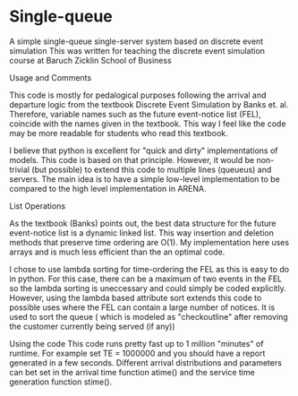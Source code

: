 # Single-queue
A simple single-queue single-server system based on discrete event simulation
This was written for teaching the discrete event simulation course at Baruch Zicklin School of Business

Usage and Comments

This code is mostly for pedalogical purposes following the arrival and departure logic from the textbook Discrete Event Simulation by Banks et. al. Therefore, variable names such as the future event-notice list (FEL), coincide with the names given in the textbook. This way I feel like the code may be more readable for students who read this textbook. 

I believe that python is excellent for "quick and dirty" implementations of models. This code is based on that principle. However, it would be non-trivial (but possible) to extend this code to multiple lines (queueus) and servers. The main idea is to have a simple low-level implementation to be compared to the high level implementation in ARENA.

List Operations

As the textbook (Banks) points out, the best data structure for the future event-notice list is a dynamic linked list. This way insertion and deletion methods that preserve time ordering are O(1). My implementation here uses arrays and is much less efficient than the an optimal code. 

I chose to use lambda sorting for time-ordering the FEL as this is easy to do in python. For this case, there can be a maximum of two events in the FEL so the lambda sorting is uneccessary and could simply be coded explicitly. However, using the lambda based attribute sort extends this code to possible uses where the FEL can contain a large number of notices. It is used to sort the queue ( which is modeled as "checkoutline" after removing the customer currently being served (if any))

Using the code
   This code runs pretty fast up to 1 million "minutes" of runtime. For example set TE = 1000000 and you should have a report generated in a few seconds. Different arrival distributions and parameters can bet set in the arrival time function atime() and the service time generation function stime().

